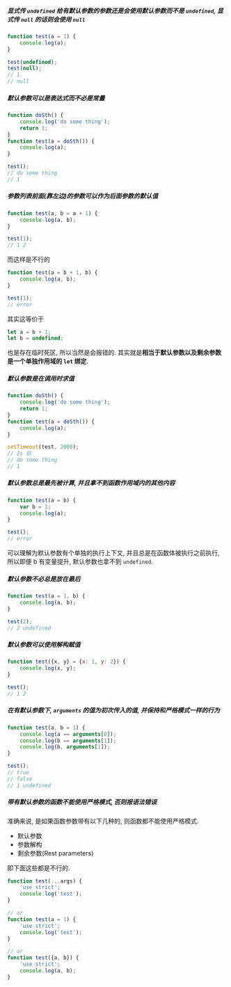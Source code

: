 ##### 显式传 `undefined` 给有默认参数的参数还是会使用默认参数而不是 `undefined`, 显式传 `null` 的话则会使用 `null`

```javascript
function test(a = 1) {
	console.log(a);
}

test(undefined);
test(null);
// 1
// null
```



##### 默认参数可以是表达式而不必是常量

```javascript
function doSth() {
	console.log('do some thing');
	return 1;
}
function test(a = doSth()) {
	console.log(a);
}

test();
// do some thing
// 1
```



##### 参数列表前面(靠左边)的参数可以作为后面参数的默认值

```javascript
function test(a, b = a + 1) {
	console.log(a, b);
}

test(1);
// 1 2
```

而这样是不行的

```javascript
function test(a = b + 1, b) {
	console.log(a, b);
}

test(1);
// error
```

其实这等价于

```javascript
let a = b + 1;
let b = undefined;
```

也是存在临时死区, 所以当然是会报错的. 其实就是**相当于默认参数以及剩余参数是一个单独作用域的 `let` 绑定**.



##### 默认参数是在调用时求值

```javascript
function doSth() {
	console.log('do some thing');
	return 1;
}
function test(a = doSth()) {
	console.log(a);
}

setTimeout(test, 2000);
// 2s 后
// do some thing
// 1
```



##### 默认参数总是最先被计算, 并且拿不到函数作用域内的其他内容

```javascript
function test(a = b) {
	var b = 1;
	console.log(a);
}

test();
// error
```

可以理解为默认参数有个单独的执行上下文, 并且总是在函数体被执行之前执行, 所以即便 b 有变量提升, 默认参数也拿不到 `undefined`.



##### 默认参数不必总是放在最后

```javascript
function test(a = 1, b) {
	console.log(a, b);
}

test(2);
// 2 undefined
```



##### 默认参数可以使用解构赋值

```javascript
function test({x, y} = {x: 1, y: 2}) {
	console.log(x, y);
}

test();
// 1 2
```



##### 在有默认参数下, `arguments` 的值为初次传入的值, 并保持和严格模式一样的行为

```javascript
function test(a, b = 1) {
	console.log(a == arguments[0]);
	console.log(b == arguments[1]);
	console.log(b, arguments[1]);
}

test();
// true
// false
// 1 undefined
```



##### 带有默认参数的函数不能使用严格模式, 否则报语法错误

准确来说, 是如果函数参数带有以下几种的, 则函数都不能使用严格模式.

- 默认参数
- 参数解构
- 剩余参数(Rest parameters)

即下面这些都是不行的.

```javascript
function test(...args) {
	'use strict';
	console.log('test');
}

// or
function test(a = 1) {
	'use strict';
	console.log('test');
}

// or
function test({a, b}) {
	'use strict';
	console.log(a, b);
}
```

